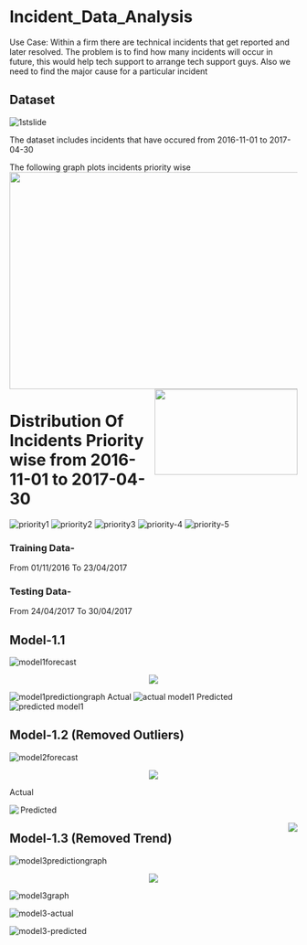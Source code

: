 # Incident_Data_Analysis
Use Case: Within a firm there are technical incidents that get reported and later resolved. The problem is to find how many incidents will occur in future, this would help tech support to arrange tech support guys. Also we need to find the major cause for a particular incident

## Dataset
![1stslide](https://user-images.githubusercontent.com/29193001/42799497-b2a995a8-89b5-11e8-931a-bc26a9689162.png)

The dataset includes incidents that have occured from 2016-11-01 to 2017-04-30 

The following graph plots incidents priority wise
<img width="600" height="380" src="https://user-images.githubusercontent.com/29193001/42799906-325b3e04-89b7-11e8-817b-1b46ef64cb47.png">
<img width="250" height="150" align ="right" src="https://user-images.githubusercontent.com/29193001/42799907-32970c40-89b7-11e8-98e1-714c63526049.png">

# Distribution Of Incidents Priority wise from 2016-11-01 to 2017-04-30 

![priority1](https://user-images.githubusercontent.com/29193001/42799386-4b10cea2-89b5-11e8-86d1-e9672e6fbe2c.png)
![priority2](https://user-images.githubusercontent.com/29193001/42799388-4b65d370-89b5-11e8-801c-152fc95e0852.png)
![priority3](https://user-images.githubusercontent.com/29193001/42799389-4bdd4ce8-89b5-11e8-82c7-1426a9d83594.png)
![priority-4](https://user-images.githubusercontent.com/29193001/42799390-4c1f115a-89b5-11e8-9fd6-f6745a7b3f87.png)
![priority-5](https://user-images.githubusercontent.com/29193001/42799392-4c6672a2-89b5-11e8-9e79-1791b9b5411b.png)

### Training Data- 
From 01/11/2016
To      23/04/2017
### Testing Data-
From 24/04/2017
To      30/04/2017

## Model-1.1 
![model1forecast](https://user-images.githubusercontent.com/29193001/42799399-4e81755a-89b5-11e8-9414-a2b364599cb6.png)
<p align="center">
<img src="https://user-images.githubusercontent.com/29193001/42807114-95fb465a-89cd-11e8-99a6-7437595d1d68.png">
</p>

![model1predictiongraph](https://user-images.githubusercontent.com/29193001/42799400-4ecba09e-89b5-11e8-8fce-001a5d3dbc8b.png)
Actual
![actual model1](https://user-images.githubusercontent.com/29193001/42807110-95c1ae0e-89cd-11e8-8482-3cc780cd412a.png)
Predicted
![predicted model1](https://user-images.githubusercontent.com/29193001/42807118-968358ce-89cd-11e8-9b9e-ea261073dd8a.png)

## Model-1.2 (Removed Outliers)
![model2forecast](https://user-images.githubusercontent.com/29193001/42799401-4f0e7928-89b5-11e8-89fc-75c59fdc591e.png)
<p align="center">
<img src="https://user-images.githubusercontent.com/29193001/42807116-964121ca-89cd-11e8-874e-10390abf9dac.png">
</p>

  Actual
  
<img src="https://user-images.githubusercontent.com/29193001/42807105-94bca9b4-89cd-11e8-87c5-e6d375a23a0a.png" align="left">

  Predicted
  
<img src="https://user-images.githubusercontent.com/29193001/42807109-9571db36-89cd-11e8-8dee-22775226c455.png" align="right">


## Model-1.3 (Removed Trend)
![model3predictiongraph](https://user-images.githubusercontent.com/29193001/42816779-8b5c4b56-89e9-11e8-935c-ce77fe199ae7.png)

<p align="center">
<img src="https://user-images.githubusercontent.com/29193001/42816870-d768d370-89e9-11e8-81dd-d71b96038870.png">
</p>

![model3graph](https://user-images.githubusercontent.com/29193001/42816780-8bb952e2-89e9-11e8-8fe6-bd630bfca2bd.png)

![model3-actual](https://user-images.githubusercontent.com/29193001/42816872-d7ec421e-89e9-11e8-8096-2c74500ad7a9.png)

![model3-predicted](https://user-images.githubusercontent.com/29193001/42816871-d7a87cbe-89e9-11e8-9dee-11ff2b5fcffa.png)





